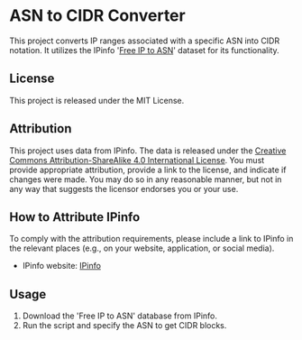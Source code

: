 # ASN to CIDR Converter

This project converts IP ranges associated with a specific ASN into CIDR notation. It utilizes the IPinfo '[Free IP to ASN](https://ipinfo.io/account/data-downloads)' dataset for its functionality.

## License

This project is released under the MIT License. 

## Attribution

This project uses data from IPinfo. The data is released under the [Creative Commons Attribution-ShareAlike 4.0 International License](https://creativecommons.org/licenses/by-sa/4.0/). You must provide appropriate attribution, provide a link to the license, and indicate if changes were made. You may do so in any reasonable manner, but not in any way that suggests the licensor endorses you or your use.

## How to Attribute IPinfo

To comply with the attribution requirements, please include a link to IPinfo in the relevant places (e.g., on your website, application, or social media).

- IPinfo website: [IPinfo](https://ipinfo.io)

## Usage

1. Download the 'Free IP to ASN' database from IPinfo.
2. Run the script and specify the ASN to get CIDR blocks.
